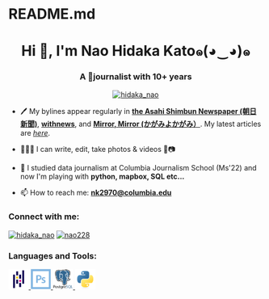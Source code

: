 # README.md
<h1 align="center">Hi 👋, I'm Nao Hidaka Kato๑(◕‿◕)๑</h1>
<h3 align="center">A 📰journalist with 10+ years</h3>


<p align="center"> <a href="https://twitter.com/hidaka_nao" target="blank"><img src="https://img.shields.io/twitter/follow/hidaka_nao?logo=twitter&style=for-the-badge" alt="hidaka_nao" /></a> </p>

- 🖊️ My bylines appear regularly in **[the Asahi Shimbun Newspaper (朝日新聞)](https://www.asahi.com/)**, **[withnews](https://withnews.jp/)**, and **[Mirror, Mirror (かがみよかがみ）](https://mirror.asahi.com/article/13752872)**. My latest articles are *[here](https://digital.asahi.com/article_search/s_list3.html?keyword=%C6%FC%B9%E2%C6%E0%BD%EF&s_title=%C6%FC%B9%E2%C6%E0%BD%EF%B5%AD%BC%D4%A4%CE%B5%AD%BB%F6%B0%EC%CD%F7&rel=1)*.

- 👩‍💼🎤 I can write, edit, take photos & videos 📖📷

- 🌱 I studied data journalism at Columbia Journalism School (Ms'22) and now I'm playing with **python, mapbox, SQL etc...**

- 📫 How to reach me: **nk2970@columbia.edu**

<h3 align="left">Connect with me:</h3>
<p align="left">
<a href="https://twitter.com/hidaka_nao" target="blank"><img align="center" src="https://raw.githubusercontent.com/rahuldkjain/github-profile-readme-generator/master/src/images/icons/Social/twitter.svg" alt="hidaka_nao" height="30" width="40" /></a>
<a href="https://linkedin.com/in/nao228" target="blank"><img align="center" src="https://raw.githubusercontent.com/rahuldkjain/github-profile-readme-generator/master/src/images/icons/Social/linked-in-alt.svg" alt="nao228" height="30" width="40" /></a>
</p>

<h3 align="left">Languages and Tools:</h3>
<p align="left"> <a href="https://pandas.pydata.org/" target="_blank" rel="noreferrer"> <img src="https://raw.githubusercontent.com/devicons/devicon/2ae2a900d2f041da66e950e4d48052658d850630/icons/pandas/pandas-original.svg" alt="pandas" width="40" height="40"/> </a> <a href="https://www.photoshop.com/en" target="_blank" rel="noreferrer"> <img src="https://raw.githubusercontent.com/devicons/devicon/master/icons/photoshop/photoshop-line.svg" alt="photoshop" width="40" height="40"/> </a> <a href="https://www.postgresql.org" target="_blank" rel="noreferrer"> <img src="https://raw.githubusercontent.com/devicons/devicon/master/icons/postgresql/postgresql-original-wordmark.svg" alt="postgresql" width="40" height="40"/> </a> <a href="https://www.python.org" target="_blank" rel="noreferrer"> <img src="https://raw.githubusercontent.com/devicons/devicon/master/icons/python/python-original.svg" alt="python" width="40" height="40"/> </a> </p>
